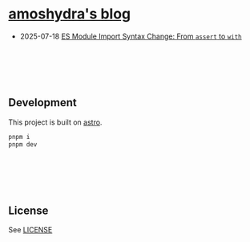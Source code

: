 # [amoshydra's blog](https://amoshydra.github.io/blog)

<!-- POSTS:START -->

- 2025-07-18 [ES Module Import Syntax Change: From `assert` to `with`](https://amoshydra.github.io/blog/es-module-import-syntax-change-from-assert-to-with/)

<!-- POSTS:END -->

<br /><br /><br /><br />

## Development


This project is built on [astro](https://docs.astro.build/en/getting-started/).

```bash
pnpm i
pnpm dev
```

<br /><br /><br /><br />


## License

See [LICENSE](./LICENSE)

<br /><br /><br /><br />
